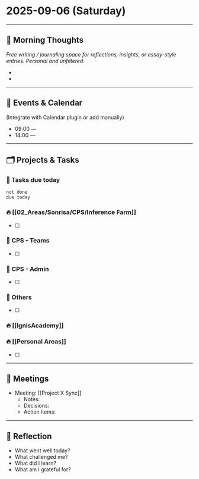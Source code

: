 # 2025-09-06 (Saturday)

---

## 🌅 Morning Thoughts
_Free writing / journaling space for reflections, insights, or essay-style entries. Personal and unfiltered._

- 
- 

---

## 📅 Events & Calendar
(Integrate with Calendar plugin or add manually)

- 09:00 — 
- 14:00 — 

---


## 🗂 Projects & Tasks


### 📝 Tasks due today
```tasks
not done
due today
```



### 🔥 [[02_Areas/Sonrisa/CPS/Inference Farm]] 
- [ ] 

### 📝 CPS - Teams
- [ ] 

### 📝 CPS - Admin
- [ ] 

### 📝 Others
- [ ] 

### 🔥 [[IgnisAcademy]] 


### 🔥 [[Personal Areas]] 
- [ ] 



---

## 🤝 Meetings
- Meeting: [[Project X Sync]]  
  - Notes:  
  - Decisions:  
  - Action items:  

---
## 🌙 Reflection
- What went well today?  
- What challenged me?  
- What did I learn?  
- What am I grateful for?  
